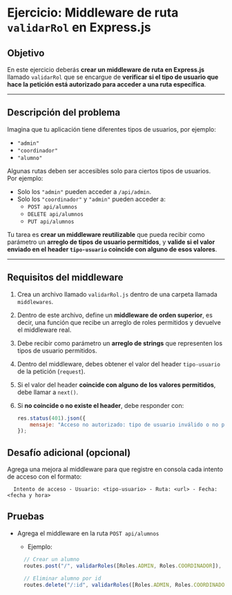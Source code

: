 # Ejercicio: Middleware de ruta `validarRol` en Express.js

## Objetivo

En este ejercicio deberás **crear un middleware de ruta en Express.js** llamado `validarRol` que se encargue de **verificar si el tipo de usuario que hace la petición está autorizado para acceder a una ruta específica**.

---

## Descripción del problema

Imagina que tu aplicación tiene diferentes tipos de usuarios, por ejemplo:

- `"admin"`
- `"coordinador"`
- `"alumno"`

Algunas rutas deben ser accesibles solo para ciertos tipos de usuarios.  
Por ejemplo:

- Solo los `"admin"` pueden acceder a `/api/admin`.
- Solo los `"coordinador"` y `"admin"` pueden acceder a:
  - ``POST api/alumnos``
  - ``DELETE api/alumnos``
  - ``PUT api/alumnos``

Tu tarea es **crear un middleware reutilizable** que pueda recibir como parámetro un **arreglo de tipos de usuario permitidos**, y **valide si el valor enviado en el header `tipo-usuario` coincide con alguno de esos valores**.

---

## Requisitos del middleware

1. Crea un archivo llamado ``validarRol.js`` dentro de una carpeta llamada ``middlewares``.
2. Dentro de este archivo, define un **middleware de orden superior**, es decir, una función que recibe un arreglo de roles permitidos y devuelve el middleware real.
3. Debe recibir como parámetro un **arreglo de strings** que representen los tipos de usuario permitidos.
4. Dentro del middleware, debes obtener el valor del header `tipo-usuario` de la petición (``request``).
5. Si el valor del header **coincide con alguno de los valores permitidos**, debe llamar a `next()`.
6. Si **no coincide o no existe el header**, debe responder con:

   ```js
   res.status(401).json({
       mensaje: "Acceso no autorizado: tipo de usuario inválido o no permitido."
   });

## Desafío adicional (opcional)

Agrega una mejora al middleware para que registre en consola cada intento de acceso con el formato:

```php-template
  Intento de acceso - Usuario: <tipo-usuario> - Ruta: <url> - Fecha: <fecha y hora>
```

## Pruebas

- Agrega el middleware en la ruta ``POST api/alumnos``
  - Ejemplo:

  ```js
    // Crear un alumno
    routes.post("/", validarRoles([Roles.ADMIN, Roles.COORDINADOR]), crearAlumno);

    // Eliminar alumno por id
    routes.delete("/:id", validarRoles([Roles.ADMIN, Roles.COORDINADOR]), eliminarAlumno);
  ```

